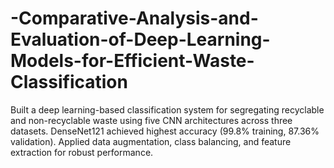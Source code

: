 # -Comparative-Analysis-and-Evaluation-of-Deep-Learning-Models-for-Efficient-Waste-Classification
 Built a deep learning-based classification system  for segregating recyclable and non-recyclable waste using five CNN architectures across three datasets. DenseNet121 achieved  highest accuracy (99.8% training, 87.36% validation). Applied data augmentation, class balancing, and feature extraction for  robust performance. 
